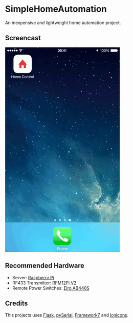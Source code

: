 # SimpleHomeAutomation

An inexpensive and lightweight home automation project.

## Screencast
![Screencast](https://raw.githubusercontent.com/fniephaus/SimpleHomeAutomation/gh-pages/screencast.gif)

## Recommended Hardware

- Server: [Raspberry Pi](http://www.raspberrypi.org/)
- RF433 Transmitter: [RFM12Pi V2](http://wiki.openenergymonitor.org/index.php?title=RFM12Pi_V2)
- Remote Power Switches: [Elro AB440S](http://www.elro.eu/en/products/cat/home-automation/home-control1/sets1/3-switches-with-remote-control)

## Credits

This projects uses [Flask](https://github.com/mitsuhiko/flask), [pySerial](http://pyserial.sourceforge.net/), [Framework7](https://github.com/nolimits4web/framework7/) and [Ionicons](https://github.com/driftyco/ionicons).
